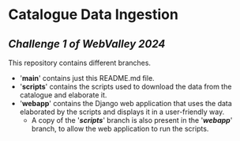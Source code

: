 # Catalogue Data Ingestion
## *Challenge 1 of WebValley 2024*

This repository contains different branches.

- '**main**' contains just this README.md file.
- '**scripts**' contains the scripts used to download the data from the catalogue and elaborate it.
- '**webapp**' contains the Django web application that uses the data elaborated by the scripts and displays it in a user-friendly way.
  - A copy of the '***scripts***' branch is also present in the '***webapp***' branch, to allow the web application to run the scripts.